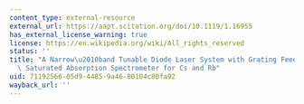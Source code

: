 ```yaml
---
content_type: external-resource
external_url: https://aapt.scitation.org/doi/10.1119/1.16955
has_external_license_warning: true
license: https://en.wikipedia.org/wiki/All_rights_reserved
status: ''
title: "A Narrow\u2010band Tunable Diode Laser System with Grating Feedback, and a\
  \ Saturated Absorption Spectrometer for Cs and Rb"
uid: 71192566-05d9-4485-9a46-80104c80fa92
wayback_url: ''
---
```

